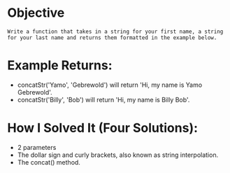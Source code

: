 # Objective
    Write a function that takes in a string for your first name, a string for your last name and returns them formatted in the example below.

# Example Returns:
* concatStr('Yamo', 'Gebrewold') will return 'Hi, my name is Yamo Gebrewold'.
* concatStr('Billy', 'Bob') will return 'Hi, my name is Billy Bob'.

# How I Solved It (Four Solutions):
* 2 parameters
* The dollar sign and curly brackets, also known as string interpolation.
* The concat() method.